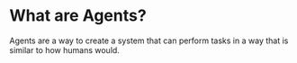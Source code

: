 # What are Agents?
Agents are a way to create a system that can perform tasks in a way that is similar to how humans would.

